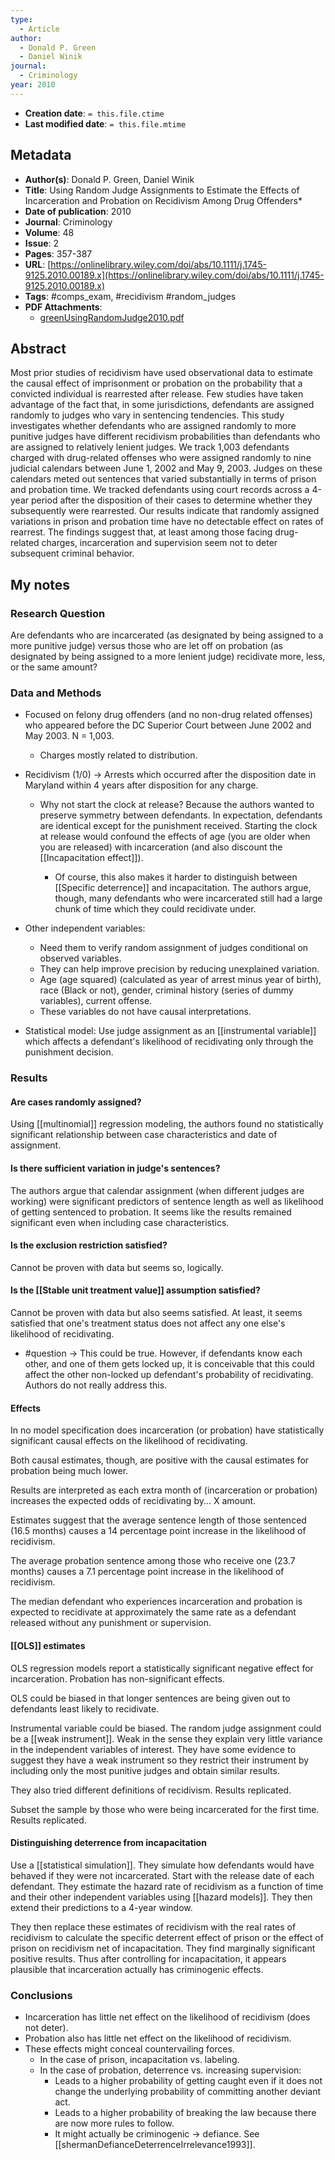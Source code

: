 ```yaml
---
type:
  - Article
author:
  - Donald P. Green
  - Daniel Winik
journal:
  - Criminology
year: 2010
---
```


* **Creation date**: `= this.file.ctime`
* **Last modified date**: `= this.file.mtime`

## Metadata

* **Author(s)**: Donald P. Green, Daniel Winik
* **Title**: Using Random Judge Assignments to Estimate the Effects of Incarceration and Probation on Recidivism Among Drug Offenders*
* **Date of publication**: 2010
* **Journal**: Criminology
* **Volume**: 48
* **Issue**: 2
* **Pages**: 357-387
* **URL**: [https://onlinelibrary.wiley.com/doi/abs/10.1111/j.1745-9125.2010.00189.x](https://onlinelibrary.wiley.com/doi/abs/10.1111/j.1745-9125.2010.00189.x)
* **Tags**: #comps_exam, #recidivism #random_judges 
* **PDF Attachments**:
  * [greenUsingRandomJudge2010.pdf](zotero://open-pdf/library/items/MWKA8S58)

## Abstract

Most prior studies of recidivism have used observational data to estimate the causal effect of imprisonment or probation on the probability that a convicted individual is rearrested after release. Few studies have taken advantage of the fact that, in some jurisdictions, defendants are assigned randomly to judges who vary in sentencing tendencies. This study investigates whether defendants who are assigned randomly to more punitive judges have different recidivism probabilities than defendants who are assigned to relatively lenient judges. We track 1,003 defendants charged with drug-related offenses who were assigned randomly to nine judicial calendars between June 1, 2002 and May 9, 2003. Judges on these calendars meted out sentences that varied substantially in terms of prison and probation time. We tracked defendants using court records across a 4-year period after the disposition of their cases to determine whether they subsequently were rearrested. Our results indicate that randomly assigned variations in prison and probation time have no detectable effect on rates of rearrest. The findings suggest that, at least among those facing drug-related charges, incarceration and supervision seem not to deter subsequent criminal behavior.

## My notes

### Research Question

Are defendants who are incarcerated (as designated by being assigned to a more punitive judge) versus those who are let off on probation (as designated by being assigned to a more lenient judge) recidivate more, less, or the same amount?

### Data and Methods

* Focused on felony drug offenders (and no non-drug related offenses) who appeared before the DC Superior Court between June 2002 and May 2003. N = 1,003.
	* Charges mostly related to distribution.

* Recidivism (1/0) -> Arrests which occurred after the disposition date in Maryland within 4 years after disposition for any charge.
  
	* Why not start the clock at release? Because the authors wanted to preserve symmetry between defendants. In expectation, defendants are identical except for the punishment received. Starting the clock at release would confound the effects of age (you are older when you are released) with incarceration (and also discount the [[Incapacitation effect]]).
	  
		* Of course, this also makes it harder to distinguish between [[Specific deterrence]] and incapacitation. The authors argue, though, many defendants who were incarcerated still had a large chunk of time which they could recidivate under.
		
* Other independent variables:
	* Need them to verify random assignment of judges conditional on observed variables.
	* They can help improve precision by reducing unexplained variation.
	* Age (age squared) (calculated as year of arrest minus year of birth), race (Black or not), gender, criminal history (series of dummy variables), current offense.
	* These variables do not have causal interpretations.

* Statistical model: Use judge assignment as an [[instrumental variable]] which affects a defendant's likelihood of recidivating only through the punishment decision.
### Results

#### Are cases randomly assigned?

Using [[multinomial]] regression modeling, the authors found no statistically significant relationship between case characteristics and date of assignment.

#### Is there sufficient variation in judge's sentences?

The authors argue that calendar assignment (when different judges are working) were significant predictors of sentence length as well as likelihood of getting sentenced to probation. It seems like the results remained significant even when including case characteristics.

#### Is the exclusion restriction satisfied?

Cannot be proven with data but seems so, logically.

#### Is the [[Stable unit treatment value]] assumption satisfied?

Cannot be proven with data but also seems satisfied. At least, it seems satisfied that one's treatment status does not affect any one else's likelihood of recidivating.

* #question -> This could be true. However, if defendants know each other, and one of them gets locked up, it is conceivable that this could affect the other non-locked up defendant's probability of recidivating. Authors do not really address this.

#### Effects

In no model specification does incarceration (or probation) have statistically significant causal effects on the likelihood of recidivating.

Both causal estimates, though, are positive with the causal estimates for probation being much lower.

Results are interpreted as each extra month of (incarceration or probation) increases the expected odds of recidivating by... X amount.

Estimates suggest that the average sentence length of those sentenced (16.5 months) causes a 14 percentage point increase in the likelihood of recidivism.

The average probation sentence among those who receive one (23.7 months) causes a 7.1 percentage point increase in the likelihood of recidivism.

The median defendant who experiences incarceration and probation is expected to recidivate at approximately the same rate as a defendant released without any punishment or supervision.

#### [[OLS]] estimates

OLS regression models report a statistically significant negative effect for incarceration. Probation has non-significant effects.

OLS could be biased in that longer sentences are being given out to defendants least likely to recidivate.

Instrumental variable could be biased. The random judge assignment could be a [[weak instrument]]. Weak in the sense they explain very little variance in the independent variables of interest. They have some evidence to suggest they have a weak instrument so they restrict their instrument by including only the most punitive judges and obtain similar results.

They also tried different definitions of recidivism. Results replicated.

Subset the sample by those who were being incarcerated for the first time. Results replicated.

#### Distinguishing deterrence from incapacitation

Use a [[statistical simulation]]. They simulate how defendants would have behaved if they were not incarcerated. Start with the release date of each defendant. They estimate the hazard rate of recidivism as a function of time and their other independent variables using [[hazard models]]. They then extend their predictions to a 4-year window.

They then replace these estimates of recidivism with the real rates of recidivism to calculate the specific deterrent effect of prison or the effect of prison on recidivism net of incapacitation. They find marginally significant positive results. Thus after controlling for incapacitation, it appears plausible that incarceration actually has criminogenic effects.

### Conclusions

* Incarceration has little net effect on the likelihood of recidivism (does not deter).
* Probation also has little net effect on the likelihood of recidivism.
* These effects might conceal countervailing forces.
	* In the case of prison, incapacitation vs. labeling.
	* In the case of probation, deterrence vs. increasing supervision:
		* Leads to a higher probability of getting caught even if it does not change the underlying probability of committing another deviant act.
		* Leads to a higher probability of breaking the law because there are now more rules to follow.
		* It might actually be criminogenic -> defiance. See [[shermanDefianceDeterrenceIrrelevance1993]].

